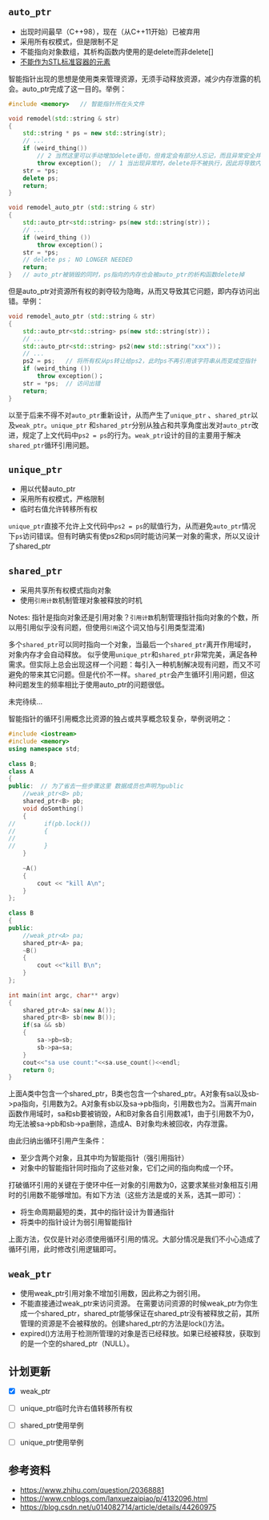 ## `auto_ptr`

- 出现时间最早（C++98），现在（从C++11开始）已被弃用
- 采用所有权模式，但是限制不足
- 不能指向对象数组，其析构函数内使用的是delete而非delete[]
- [不能作为STL标准容器的元素](https://blog.csdn.net/u014082714/article/details/44260975)

智能指针出现的思想是使用类来管理资源，无须手动释放资源，减少内存泄露的机会。auto_ptr完成了这一目的。举例：

```C++
#include <memory>	// 智能指针所在头文件

void remodel(std::string & str)
{
    std::string * ps = new std::string(str);
    // ...
    if (weird_thing())
        // 2 当然这里可以手动增加delete语句，但肯定会有部分人忘记，而且异常安全并不总能保证
        throw exception();	// 1 当出现异常时，delete将不被执行，因此将导致内存泄露。
    str = *ps; 
    delete ps;
    return;
}

void remodel_auto_ptr (std::string & str)
{
    std::auto_ptr<std::string> ps(new std::string(str))；
    // ...
    if (weird_thing ())
        throw exception()； 
    str = *ps;
    // delete ps； NO LONGER NEEDED
    return;
}	// auto_ptr被销毁的同时，ps指向的内存也会被auto_ptr的析构函数delete掉
```

但是auto_ptr对资源所有权的剥夺较为隐晦，从而又导致其它问题，即内存访问出错。举例：

```C++
void remodel_auto_ptr (std::string & str)
{
    std::auto_ptr<std::string> ps(new std::string(str))；
    // ...
    std::auto_ptr<std::string> ps2(new std::string("xxx"))；
    // ...
    ps2 = ps;	// 将所有权从ps转让给ps2，此时ps不再引用该字符串从而变成空指针 
    if (weird_thing ())
        throw exception()； 
    str = *ps;	// 访问出错
    return;
}
```

以至于后来不得不对`auto_ptr`重新设计，从而产生了`unique_ptr` 、`shared_ptr`以及`weak_ptr`。`unique_ptr` 和`shared_ptr`分别从独占和共享角度出发对`auto_ptr`改进，规定了上文代码中`ps2 = ps`的行为。`weak_ptr`设计的目的主要用于解决`shared_ptr`循环引用问题。



## `unique_ptr`

- 用以代替auto_ptr
- 采用所有权模式，严格限制
- 临时右值允许转移所有权

`unique_ptr`直接不允许上文代码中`ps2 = ps`的赋值行为，从而避免`auto_ptr`情况下`ps`访问错误。但有时确实有使ps2和ps同时能访问某一对象的需求，所以又设计了shared_ptr



## `shared_ptr`

- 采用共享所有权模式指向对象
- 使用`引用计数`机制管理对象被释放的时机

Notes: 指针是指向对象还是引用对象？`引用计数`机制管理指针指向对象的个数，所以用引用似乎没有问题，但使用`引用`这个词又怕与引用类型混淆)

多个`shared_ptr`可以同时指向一个对象，当最后一个`shared_ptr`离开作用域时，对象内存才会自动释放。 似乎使用`unique_ptr`和`shared_ptr`非常完美，满足各种需求。但实际上总会出现这样一个问题：每引入一种机制解决现有问题，而又不可避免的带来其它问题。但是代价不一样。`shared_ptr`会产生循环引用问题，但这种问题发生的频率相比于使用auto_ptr的问题很低。

未完待续...

智能指针的循环引用概念比资源的独占或共享概念较复杂，举例说明之：

```C++
#include <iostream>
#include <memory>
using namespace std;
 
class B;
class A
{
public:  // 为了省去一些步骤这里 数据成员也声明为public
    //weak_ptr<B> pb;
    shared_ptr<B> pb;
    void doSomthing()
    {
//        if(pb.lock())
//        {
//
//        }
    }
 
    ~A()
    {
        cout << "kill A\n";
    }
};
 
class B
{
public:
    //weak_ptr<A> pa;
    shared_ptr<A> pa;
    ~B()
    {
        cout <<"kill B\n";
    }
};
 
int main(int argc, char** argv)
{
    shared_ptr<A> sa(new A());
    shared_ptr<B> sb(new B());
    if(sa && sb)
    {
        sa->pb=sb;
        sb->pa=sa;
    }
    cout<<"sa use count:"<<sa.use_count()<<endl;
    return 0;
}
```

上面A类中包含一个shared_ptr，B类也包含一个shared_ptr。A对象有sa以及sb->pa指向，引用数为2。A对象有sb以及sa->pb指向，引用数也为2。当离开main函数作用域时，sa和sb要被销毁，A和B对象各自引用数减1，由于引用数不为0，均无法被sa->pb和sb->pa删除，造成A、B对象均未被回收，内存泄露。

由此归纳出循环引用产生条件：

- 至少含两个对象，且其中均为智能指针（强引用指针）
- 对象中的智能指针同时指向了这些对象，它们之间的指向构成一个环。

打破循环引用的关键在于使环中任一对象的引用数为0，这要求某些对象相互引用时的引用数不能够增加。有如下方法（这些方法是或的关系，选其一即可）：

- 将生命周期最短的类，其中的指针设计为普通指针
-  将类中的指针设计为弱引用智能指针 

上面方法，仅仅是针对必须使用循环引用的情况。大部分情况是我们不小心造成了循环引用，此时修改引用逻辑即可。



## `weak_ptr`

- 使用weak_ptr引用对象不增加引用数，因此称之为弱引用。
- 不能直接通过weak_ptr来访问资源。  在需要访问资源的时候weak_ptr为你生成一个shared_ptr，shared_ptr能够保证在shared_ptr没有被释放之前，其所管理的资源是不会被释放的。创建shared_ptr的方法是lock()方法。  
- expired()方法用于检测所管理的对象是否已经释放。如果已经被释放，获取到的是一个空的shared_ptr（NULL）。



## 计划更新
- [x] weak_ptr
- [ ] unique_ptr临时允许右值转移所有权
- [ ] shared_ptr使用举例 
- [ ] unique_ptr使用举例



## 参考资料

- https://www.zhihu.com/question/20368881
- https://www.cnblogs.com/lanxuezaipiao/p/4132096.html
- https://blog.csdn.net/u014082714/article/details/44260975